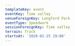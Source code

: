 ```yaml
---
templateKey: event
eventKey: Time valley
venueForeignKey: Longford Park
eventType: Speedwork
sessionForeignKey: Time valley
terrain: Track
startsAt: '2020-02-25 19:00'
---
```

